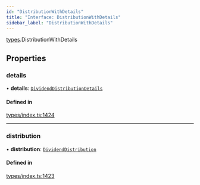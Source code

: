 ```yaml
---
id: "DistributionWithDetails"
title: "Interface: DistributionWithDetails"
sidebar_label: "DistributionWithDetails"
---
```


[types](../../../modules/Types/Types.md).DistributionWithDetails

## Properties

### details

• **details**: [`DividendDistributionDetails`](../../API/Entities/DividendDistribution/Types/DividendDistributionDetails/DividendDistributionDetails.md)

#### Defined in

[types/index.ts:1424](https://github.com/PolymeshAssociation/polymesh-sdk/blob/07a4c5b0/src/types/index.ts#L1424)

___

### distribution

• **distribution**: [`DividendDistribution`](../../../classes/API/Entities/DividendDistribution/DividendDistribution.md)

#### Defined in

[types/index.ts:1423](https://github.com/PolymeshAssociation/polymesh-sdk/blob/07a4c5b0/src/types/index.ts#L1423)
